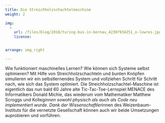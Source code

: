 ```yaml
---
title: Die Streichholzschachtelmaschine
weight: 2

img:
  -
    url: /files/blog/2018/turing-bus-in-bernau_42307934251_o-lowres.jpg
    license:


arrange: img_right

---
```


Wie funktioniert maschinelles Lernen? Wie können sich Systeme selbst optimieren? Mit Hilfe von Streichholzschachteln und bunten Knöpfen simulieren wir ein  selbstlernendes System und vollziehen Schritt für Schritt nach, wie sich das System optimiert. Die Streichholzschachtel-Maschine ist eigentlich das nun bald 60 Jahre alte Tic-Tac-Toe-Lernspiel MENACE des Informatikers Donald Michie, das wiederum vom Mathematiker Matthew Scroggs und Kolleg*innen sowohl physisch als auch als Code neu implementiert wurde. Dank der Wissenschaftler*innen des Weizenbaum-Instituts für die vernetzte Gesellschaft können auch wir beide Umsetzungen auprobieren und vorführen.
